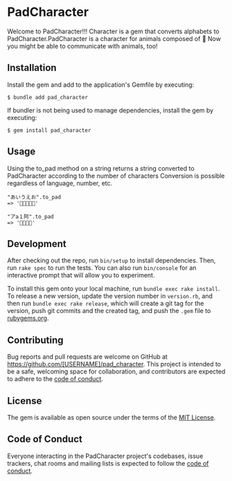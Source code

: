 # PadCharacter

Welcome to PadCharacter!!!
 Character is a gem that converts alphabets to PadCharacter.PadCharacter is a character for animals composed of :feet:
 Now you might be able to communicate with animals, too!

## Installation

Install the gem and add to the application's Gemfile by executing:

    $ bundle add pad_character

If bundler is not being used to manage dependencies, install the gem by executing:

    $ gem install pad_character

## Usage

Using the to_pad method on a string returns a string converted to PadCharacter according to the number of characters
Conversion is possible regardless of language, number, etc.

```
"あいうえお".to_pad
=> '🐾🐾🐾🐾🐾'

"アa１阿".to_pad
=> '🐾🐾🐾🐾'
```

## Development

After checking out the repo, run `bin/setup` to install dependencies. Then, run `rake spec` to run the tests. You can also run `bin/console` for an interactive prompt that will allow you to experiment.

To install this gem onto your local machine, run `bundle exec rake install`. To release a new version, update the version number in `version.rb`, and then run `bundle exec rake release`, which will create a git tag for the version, push git commits and the created tag, and push the `.gem` file to [rubygems.org](https://rubygems.org).

## Contributing

Bug reports and pull requests are welcome on GitHub at https://github.com/[USERNAME]/pad_character. This project is intended to be a safe, welcoming space for collaboration, and contributors are expected to adhere to the [code of conduct](https://github.com/[USERNAME]/pad_character/blob/master/CODE_OF_CONDUCT.md).

## License

The gem is available as open source under the terms of the [MIT License](https://opensource.org/licenses/MIT).

## Code of Conduct

Everyone interacting in the PadCharacter project's codebases, issue trackers, chat rooms and mailing lists is expected to follow the [code of conduct](https://github.com/[USERNAME]/pad_character/blob/master/CODE_OF_CONDUCT.md).

